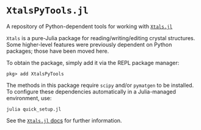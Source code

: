 # `XtalsPyTools.jl`

A repository of Python-dependent tools for working with [`Xtals.jl`](https://github.com/SimonEnsemble/Xtals.jl)

`Xtals` is a pure-Julia package for reading/writing/editing crystal structures.
Some higher-level features were previously dependent on Python packages; those have been moved here.

To obtain the package, simply add it via the REPL package manager:

`pkg> add XtalsPyTools`

The methods in this package require `scipy` and/or `pymatgen` to be installed.
To configure these dependencies automatically in a Julia-managed environment, use:

`julia quick_setup.jl`

See the [`Xtals.jl` docs](https://SimonEnsemble.github.io/Xtals.jl/stable) for further information.
